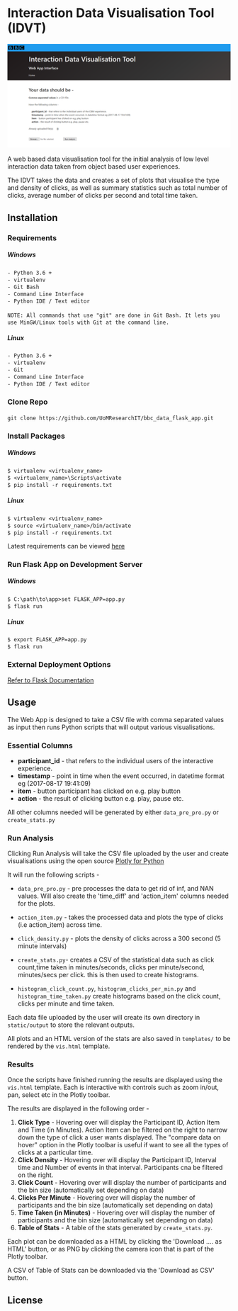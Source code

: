 # Interaction Data Visualisation Tool (IDVT)

![index.html](documentation/screenshots/index.png)

A web based data visualisation tool for the initial
analysis of low level interaction data taken from object based user experiences.

The IDVT takes the data and creates a set of plots that visualise the type and density
of clicks, as well as summary statistics such as total number of clicks, average number of clicks per second and total time taken.

## Installation

### Requirements

##### Windows

    - Python 3.6 +
    - virtualenv
    - Git Bash
    - Command Line Interface
    - Python IDE / Text editor

    NOTE: All commands that use "git" are done in Git Bash. It lets you use MinGW/Linux tools with Git at the command line.


##### Linux

    - Python 3.6 +
    - virtualenv
    - Git
    - Command Line Interface
    - Python IDE / Text editor

 ### Clone Repo

 `git clone https://github.com/UoMResearchIT/bbc_data_flask_app.git`

 ### Install Packages

##### Windows

```
$ virtualenv <virtualenv_name>
$ <virtualenv_name>\Scripts\activate
$ pip install -r requirements.txt
```
##### Linux

```
$ virtualenv <virtualenv_name>
$ source <virtualenv_name>/bin/activate
$ pip install -r requirements.txt
```

Latest requirements can be viewed [here](https://github.com/UoMResearchIT/bbc_data_flask_app/blob/master/requirements.txt)

### Run Flask App on Development Server

##### Windows

```
$ C:\path\to\app>set FLASK_APP=app.py
$ flask run
```

##### Linux

 ```
$ export FLASK_APP=app.py
$ flask run
```


### External Deployment Options

[Refer to Flask Documentation ](http://flask.pocoo.org/docs/1.0/deploying/)

## Usage

The Web App is designed to take a CSV file with comma separated values as input then runs Python scripts that will output various visualisations.

### Essential Columns

* **participant_id** - that refers to the individual users of the interactive experience.
* **timestamp** - point in time when the event occurred, in datetime format eg (2017-08-17 19:41:09)
* **item** - button participant has clicked on e.g. play button
* **action** - the result of clicking button e.g. play, pause etc.

All other columns needed will be generated by either `data_pre_pro.py` or `create_stats.py`

### Run Analysis

Clicking Run Analysis will take the CSV file uploaded by the user and create visualisations using the open source
[Plotly for Python](https://github.com/plotly/plotly.py)

It will run the following scripts -

* `data_pre_pro.py` - pre processes the data to get rid of inf, and NAN values.
Will also create the 'time_diff' and 'action_item' columns needed for the plots.

* `action_item.py` - takes the processed data and plots the type of clicks (i.e action_item) across time.

* `click_density.py` - plots the density of clicks across a 300 second (5 minute intervals)

* `create_stats.py`- creates a CSV of the statistical data such as click count,time taken in minutes/seconds, clicks per minute/second, minutes/secs per click.
this is then used to create histograms.

* `histogram_click_count.py`, `histogram_clicks_per_min.py` and `histogram_time_taken.py` create histograms based on the click count, clicks per minute and time taken.

Each data file uploaded by the user will create its own directory in `static/output` to store the relevant outputs.

All plots and an HTML version of the stats are also saved in `templates/` to be rendered by the `vis.html` template.

### Results

Once the scripts have finished running the results are displayed using the `vis.html` template. Each is interactive with controls such as zoom in/out, pan, select etc in the Plotly toolbar.

The results are displayed in the following order -

1. **Click Type** - Hovering over will display the Participant ID, Action Item and Time (in Minutes). Action Item can be filtered on the right to narrow down the type of click a user wants displayed.
The "compare data on hover" option in the Plotly toolbar is useful if want to see all the types of clicks at a particular time.
2. **Click Density** - Hovering over will display the Participant ID, Interval time and Number of events in that interval. Participants cna be filtered on the right.
3. **Click Count** - Hovering over will display the number of participants and the bin size (automatically set depending on data)
4. **Clicks Per Minute** - Hovering over will display the number of participants and the bin size (automatically set depending on data)
5. **Time Taken (in Minutes)** - Hovering over will display the number of participants and the bin size (automatically set depending on data)
6. **Table of Stats** - A table of the stats generated by `create_stats.py`.

Each plot can be downloaded as a HTML by clicking the 'Download .... as HTML' button, or as PNG by clicking the camera icon that is part of the Plotly toolbar.

A CSV of Table of Stats can be downloaded via the 'Download as CSV' button.  

## License
